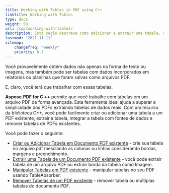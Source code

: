 ```yaml
---
title: Working with Tables in PDF using C++
linktitle: Working with Tables
type: docs
weight: 50
url: /cpp/working-with-tables/
description: Esta seção descreve como adicionar e extrair uma tabela, como manipular e integrar uma tabela usando a biblioteca C++.
lastmod: "2021-11-11"
sitemap:
    changefreq: "weekly"
    priority: 0.7
---
```


Você provavelmente obtém dados não apenas na forma de texto ou imagens, mas também pode ser tabelas com dados incorporados em relatórios ou planilhas que foram salvas como arquivos PDF.

E, claro, você terá que trabalhar com essas tabelas.

**Aspose.PDF for C ++** permite que você trabalhe com tabelas em um arquivo PDF de forma avançada. Esta ferramenta ideal ajuda a superar a simplicidade dos PDFs extraindo tabelas de dados reais. Com um recurso da biblioteca C++, você pode facilmente criar ou adicionar uma tabela a um PDF existente, extrair a tabela, integrar a tabela com fontes de dados e remover tabelas de PDFs existentes.

Você pode fazer o seguinte:

- [Criar ou Adicionar Tabela em Documento PDF existente](/pdf/cpp/add-table-in-existing-pdf-document/) - crie sua tabela no arquivo pdf mesclando as colunas ou linhas considerando bordas, margens e preenchimento.
- [Extrair uma Tabela de um Documento PDF existente](/pdf/cpp/extract-table-from-existing-pdf-document/) - você pode extrair tabela de um arquivo PDF ou extrair borda da tabela como Imagem.
- [Manipular Tabelas em PDF existente](/pdf/cpp/manipulate-tables-in-existing-pdf/) - manipular tabelas no seu PDF usando TableAbsorber.
- [Remover Tabelas de um PDF existente](/pdf/cpp/remove-tables-from-existing-pdf/) - remover tabela ou múltiplas tabelas do documento PDF.